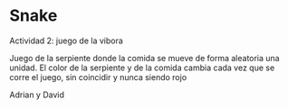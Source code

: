 # Snake
Actividad 2: juego de la vibora

Juego de la serpiente donde la comida se mueve de forma aleatoria una unidad.
El color de la serpiente y de la comida cambia cada vez que se corre el juego, sin coincidir y nunca siendo rojo

Adrian y David
